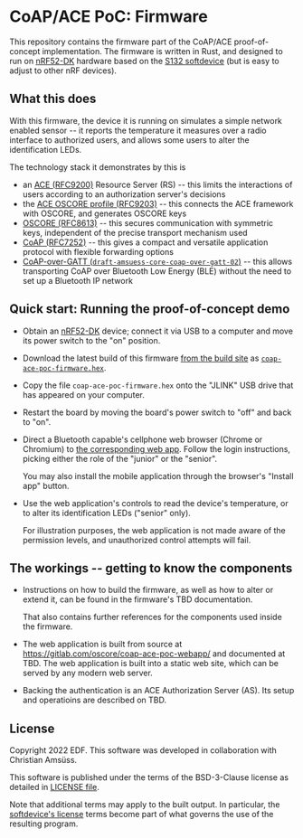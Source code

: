 CoAP/ACE PoC: Firmware
======================

This repository contains the firmware part of the CoAP/ACE proof-of-concept implementation.
The firmware is written in Rust,
and designed to run on [nRF52-DK] hardware based on the [S132 softdevice]
(but is easy to adjust to other nRF devices).

[nRF52-DK]: https://www.nordicsemi.com/Products/Development-hardware/nRF52-DK
[S132 softdevice]: https://www.nordicsemi.com/Products/Development-software/s132/

What this does
--------------

With this firmware,
the device it is running on simulates a simple network enabled sensor --
it reports the temperature it measures over a radio interface to authorized users,
and allows some users to alter the identification LEDs.

The technology stack it demonstrates by this is

* an [ACE (RFC9200)] Resource Server (RS) -- this limits the interactions of users according to an authorization server's decisions
* the [ACE OSCORE profile (RFC9203)] -- this connects the ACE framework with OSCORE, and generates OSCORE keys
* [OSCORE (RFC8613)] -- this secures communication with symmetric keys, independent of the precise transport mechanism used
* [CoAP (RFC7252)] -- this gives a compact and versatile application protocol with flexible forwarding options
* [CoAP-over-GATT (`draft-amsuess-core-coap-over-gatt-02`)] -- this allows transporting CoAP over Bluetooth Low Energy (BLE) without the need to set up a Bluetooth IP network

[ACE (RFC9200)]: https://www.rfc-editor.org/rfc/rfc9200.html
[ACE OSCORE profile (RFC9203)]: https://www.rfc-editor.org/rfc/rfc9203.html
[OSCORE (RFC8613)]: https://www.rfc-editor.org/rfc/rfc8613.html
[CoAP (RFC7252)]: https://www.rfc-editor.org/rfc/rfc7252.html
[CoAP-over-GATT (`draft-amsuess-core-coap-over-gatt-02`)]: https://www.ietf.org/archive/id/draft-amsuess-core-coap-over-gatt-02.html

Quick start: Running the proof-of-concept demo
----------------------------------------------

* Obtain an [nRF52-DK] device; connect it via USB to a computer and move its power switch to the "on" position.
* Download the latest build of this firmware [from the build site] as [`coap-ace-poc-firmware.hex`].
* Copy the file `coap-ace-poc-firmware.hex` onto the "JLINK" USB drive that has appeared on your computer.
* Restart the board by moving the board's power switch to "off" and back to "on".
  <!-- Merely pressing the BOOT/RESET button is insufficient. -->
* Direct a Bluetooth capable's cellphone web browser (Chrome or Chromium) to [the corresponding web app].
  Follow the login instructions, picking either the role of the "junior" or the "senior".

  You may also install the mobile application through the browser's "Install app" button.

* Use the web application's controls to read the device's temperature,
  or to alter its identification LEDs ("senior" only).

  For illustration purposes, the web application is not made aware of the permission levels,
  and unauthorized control attempts will fail.

[from the build site]: https://oscore.gitlab.io/coap-ace-poc-firmware/
[`coap-ace-poc-firmware.hex`]: https://oscore.gitlab.io/coap-ace-poc-firmware/coap-ace-poc-firmware.hex
[the corresponding web app]: https://oscore.gitlab.io/coap-ace-poc-webapp/

The workings -- getting to know the components
----------------------------------------------

* Instructions on how to build the firmware,
  as well as how to alter or extend it,
  can be found in the firmware's TBD documentation.

  That also contains further references for the components used inside the firmware.

* The web application is built from source at https://gitlab.com/oscore/coap-ace-poc-webapp/
  and documented at TBD.
  The web application is built into a static web site,
  which can be served by any modern web server.

* Backing the authentication is an ACE Authorization Server (AS).
  Its setup and operatioins are described on TBD.

License
-------

Copyright 2022 EDF. This software was developed in collaboration with Christian Amsüss.

This software is published under the terms of the BSD-3-Clause license
as detailed in [LICENSE file](LICENSE.md).

Note that additional terms may apply to the built output.
In particular,
the [softdevice's license] terms become part of what governs the use of the resulting program.

[softdevice's license]: https://www.nordicsemi.com/Products/Development-software/s132/download
